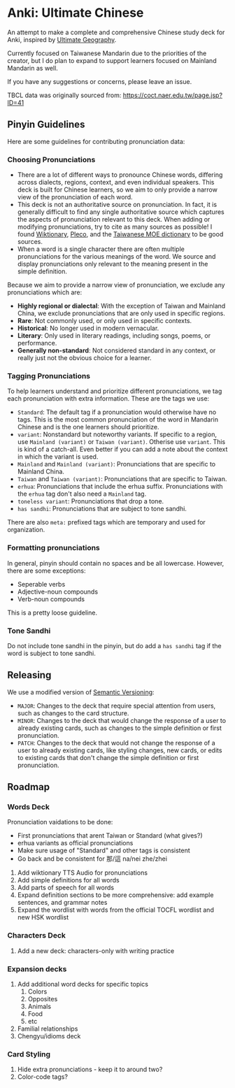 # Anki: Ultimate Chinese

An attempt to make a complete and comprehensive Chinese study deck for Anki, inspired by [Ultimate Geography](https://github.com/anki-geo/ultimate-geography).

Currently focused on Taiwanese Mandarin due to the priorities of the creator, but I do plan to expand to support learners focused on Mainland Mandarin as well.

If you have any suggestions or concerns, please leave an issue.

TBCL data was originally sourced from: https://coct.naer.edu.tw/page.jsp?ID=41

## Pinyin Guidelines

Here are some guidelines for contributing pronunciation data:

### Choosing Pronunciations

- There are a lot of different ways to pronounce Chinese words, differing across dialects, regions, context, and even individual speakers. This deck is built for Chinese learners, so we aim to only provide a narrow view of the pronunciation of each word.
- This deck is not an authoritative source on pronunciation. In fact, it is generally difficult to find any single authoritative source which captures the aspects of pronunciation relevant to this deck. When adding or modifying pronunciations, try to cite as many sources as possible! I found [Wiktionary](https://en.wiktionary.org), [Pleco](https://www.pleco.com/), and the [Taiwanese MOE dictionary](https://www.moedict.tw/) to be good sources.
- When a word is a single character there are often multiple pronunciations for the various meanings of the word. We source and display pronunciations only relevant to the meaning present in the simple definition.

Because we aim to provide a narrow view of pronunciation, we exclude any pronunciations which are:

- **Highly regional or dialectal**: With the exception of Taiwan and Mainland China, we exclude pronunciations that are only used in specific regions.
- **Rare**: Not commonly used, or only used in specific contexts.
- **Historical**: No longer used in modern vernacular.
- **Literary**: Only used in literary readings, including songs, poems, or performance.
- **Generally non-standard**: Not considered standard in any context, or really just not the obvious choice for a learner.

### Tagging Pronunciations

To help learners understand and prioritize different pronunciations, we tag each pronunciation with extra information. These are the tags we use:

- `Standard`: The default tag if a pronunciation would otherwise have no tags. This is the most common pronunciation of the word in Mandarin Chinese and is the one learners should prioritize.
- `variant`: Nonstandard but noteworthy variants. If specific to a region, use `Mainland (variant)` or `Taiwan (variant)`. Otherise use `variant`. This is kind of a catch-all. Even better if you can add a note about the context in which the variant is used.
- `Mainland` and `Mainland (variant)`: Pronunciations that are specific to Mainland China.
- `Taiwan` and `Taiwan (variant)`: Pronunciations that are specific to Taiwan.
- `erhua`: Pronunciations that include the erhua suffix. Pronunciations with the `erhua` tag don't also need a `Mainland` tag.
- `toneless variant`: Pronunciations that drop a tone.
- `has sandhi`: Pronunciations that are subject to tone sandhi.

There are also `meta:` prefixed tags which are temporary and used for organization.

### Formatting pronunciations

In general, pinyin should contain no spaces and be all lowercase. However, there are some exceptions:

- Seperable verbs
- Adjective-noun compounds
- Verb-noun compounds

This is a pretty loose guideline.

### Tone Sandhi

Do not include tone sandhi in the pinyin, but do add a `has sandhi` tag if the word is subject to tone sandhi.

## Releasing

We use a modified version of [Semantic Versioning](https://semver.org/):

- `MAJOR`: Changes to the deck that require special attention from users, such as changes to the card structure.
- `MINOR`: Changes to the deck that would change the response of a user to already existing cards, such as changes to the simple definition or first pronunciation.
- `PATCH`: Changes to the deck that would not change the response of a user to already existing cards, like styling changes, new cards, or edits to existing cards that don't change the simple definition or first pronunciation.

## Roadmap

### Words Deck

Pronunciation vaidations to be done:

- First pronunciations that arent Taiwan or Standard (what gives?)
- erhua variants as official pronunciations
- Make sure usage of "Standard" and other tags is consistent
- Go back and be consistent for 那/這 na/nei zhe/zhei

1. Add wiktionary TTS Audio for pronunciations
2. Add simple definitions for all words
3. Add parts of speech for all words
4. Expand definition sections to be more comprehensive: add example sentences, and grammar notes
5. Expand the wordlist with words from the official TOCFL wordlist and new HSK wordlist

### Characters Deck

1. Add a new deck: characters-only with writing practice

### Expansion decks

1. Add additional word decks for specific topics
   1. Colors
   2. Opposites
   3. Animals
   4. Food
   5. etc
2. Familial relationships
3. Chengyu/idioms deck

### Card Styling

1. Hide extra pronunciations - keep it to around two?
2. Color-code tags?
